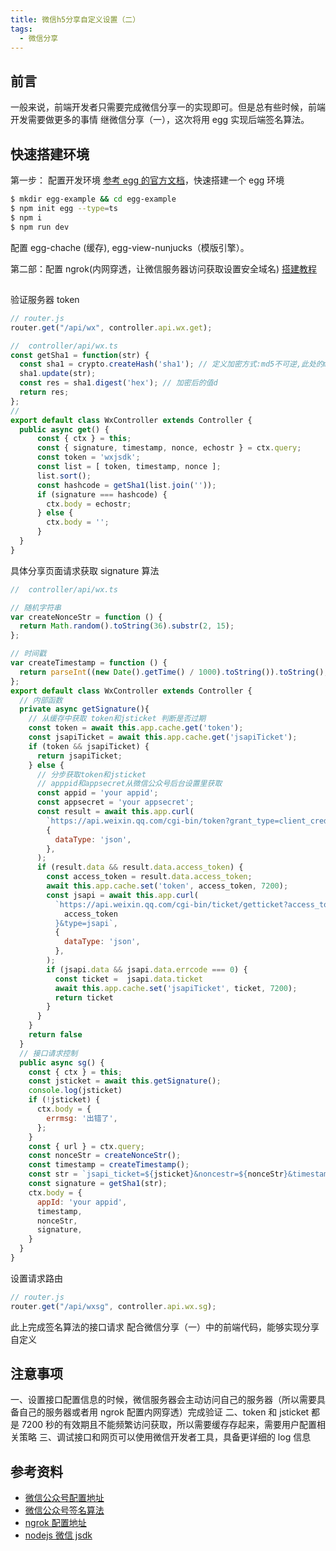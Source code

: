 ```yaml
---
title: 微信h5分享自定义设置（二）
tags:
  - 微信分享
---
```


## 前言

一般来说，前端开发者只需要完成微信分享一的实现即可。但是总有些时候，前端开发需要做更多的事情
继微信分享（一），这次将用 egg 实现后端签名算法。

## 快速搭建环境

第一步： 配置开发环境
[参考 egg 的官方文档](https://eggjs.org/zh-cn/intro/quickstart.html)，快速搭建一个 egg 环境

```bash
$ mkdir egg-example && cd egg-example
$ npm init egg --type=ts
$ npm i
$ npm run dev
```

配置 egg-chache (缓存), egg-view-nunjucks（模版引擎）。

第二部：配置 ngrok(内网穿透，让微信服务器访问获取设置安全域名)
[搭建教程](http://www.imooc.com/article/79754)

##

验证服务器 token

```js
// router.js
router.get("/api/wx", controller.api.wx.get);
```

```js
//  controller/api/wx.ts
const getSha1 = function(str) {
  const sha1 = crypto.createHash('sha1'); // 定义加密方式:md5不可逆,此处的md5可以换成任意hash加密的方法名称；
  sha1.update(str);
  const res = sha1.digest('hex'); // 加密后的值d
  return res;
};
//
export default class WxController extends Controller {
  public async get() {
      const { ctx } = this;
      const { signature, timestamp, nonce, echostr } = ctx.query;
      const token = 'wxjsdk';
      const list = [ token, timestamp, nonce ];
      list.sort();
      const hashcode = getSha1(list.join(''));
      if (signature === hashcode) {
        ctx.body = echostr;
      } else {
        ctx.body = '';
      }
  }
}
```

具体分享页面请求获取 signature 算法

```js
//  controller/api/wx.ts

// 随机字符串
var createNonceStr = function () {
  return Math.random().toString(36).substr(2, 15);
};

// 时间戳
var createTimestamp = function () {
  return parseInt((new Date().getTime() / 1000).toString()).toString();
};
export default class WxController extends Controller {
  // 内部函数
  private async getSignature(){
    // 从缓存中获取 token和jsticket 判断是否过期
    const token = await this.app.cache.get('token');
    const jsapiTicket = await this.app.cache.get('jsapiTicket');
    if (token && jsapiTicket) {
      return jsapiTicket;
    } else {
      // 分步获取token和jsticket
      // apppid和appsecret从微信公众号后台设置里获取
      const appid = 'your appid';
      const appsecret = 'your appsecret';
      const result = await this.app.curl(
        `https://api.weixin.qq.com/cgi-bin/token?grant_type=client_credential&appid=${appid}&secret=${appsecret}`,
        {
          dataType: 'json',
        },
      );
      if (result.data && result.data.access_token) {
        const access_token = result.data.access_token;
        await this.app.cache.set('token', access_token, 7200);
        const jsapi = await this.app.curl(
          `https://api.weixin.qq.com/cgi-bin/ticket/getticket?access_token=${
            access_token
          }&type=jsapi`,
          {
            dataType: 'json',
          },
        );
        if (jsapi.data && jsapi.data.errcode === 0) {
          const ticket =  jsapi.data.ticket
          await this.app.cache.set('jsapiTicket', ticket, 7200);
          return ticket
        }
      }
    }
    return false
  }
  // 接口请求控制
  public async sg() {
    const { ctx } = this;
    const jsticket = await this.getSignature();
    console.log(jsticket)
    if (!jsticket) {
      ctx.body = {
        errmsg: '出错了',
      };
    }
    const { url } = ctx.query;
    const nonceStr = createNonceStr();
    const timestamp = createTimestamp();
    const str = `jsapi_ticket=${jsticket}&noncestr=${nonceStr}&timestamp=${timestamp}&url=${url}`
    const signature = getSha1(str);
    ctx.body = {
      appId: 'your appid',
      timestamp,
      nonceStr,
      signature,
    }
  }
}
```

设置请求路由

```js
// router.js
router.get("/api/wxsg", controller.api.wx.sg);
```

此上完成签名算法的接口请求
配合微信分享（一）中的前端代码，能够实现分享自定义

## 注意事项

一、设置接口配置信息的时候，微信服务器会主动访问自己的服务器（所以需要具备自己的服务器或者用 ngrok 配置内网穿透）完成验证
二、token 和 jsticket 都是 7200 秒的有效期且不能频繁访问获取，所以需要缓存存起来，需要用户配置相关策略
三、调试接口和网页可以使用微信开发者工具，具备更详细的 log 信息

## 参考资料

- [微信公众号配置地址](https://mp.weixin.qq.com/debug/cgi-bin/sandbox?t=sandbox/login)
- [微信公众号签名算法](https://mp.weixin.qq.com/wiki?t=resource/res_main&id=mp1421141115)
- [ngrok 配置地址](http://www.imooc.com/article/79754)
- [nodejs 微信 jsdk](https://www.jianshu.com/p/1a35e1dbe1ad)
